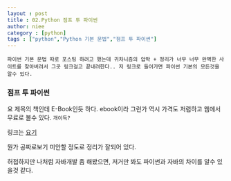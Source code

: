 ```yaml
---
layout : post
title : 02.Python 점프 투 파이썬
author: niee
category : [python]
tags : ["python","Python 기본 문법","점프 투 파이썬"]
---
```


```
파이썬 기본 문법 따로 포스팅 하려고 했는데 귀차니즘의 압박 + 정리가 너무 너무 완벽한 사이트를 찾아버려서 그곳 링크걸고 끝내려한다.. 저 링크로 들어가면 파이썬 기본의 모든것을 알수 있다.
```

### 점프 투 파이썬
요 제목의 책인데 E-Book인듯 하다.
ebook이라 그런가 역시 가격도 저렴하고 웹에서 무료로 볼수 있다. ```개이득?```

링크는 [요기](https://wikidocs.net/book/1)

뭔가 공짜로보기 미안할 정도로 정리가 잘되어 있다.

허접하지만 나처럼 자바개발 좀 해봤으면, 저거만 봐도 파이썬과 자바의 차이를 알수 있을것 같다.
